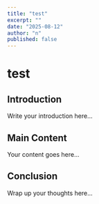 ```yaml
---
title: "test"
excerpt: ""
date: "2025-08-12"
author: "n"
published: false
---
```


# test

## Introduction

Write your introduction here...

## Main Content

Your content goes here...

## Conclusion

Wrap up your thoughts here...
